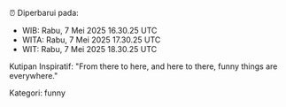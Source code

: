 ⏰ Diperbarui pada:
- WIB: Rabu, 7 Mei 2025 16.30.25 UTC
- WITA: Rabu, 7 Mei 2025 17.30.25 UTC
- WIT: Rabu, 7 Mei 2025 18.30.25 UTC

Kutipan Inspiratif:
"From there to here, and here to there, funny things are everywhere."


Kategori: funny

